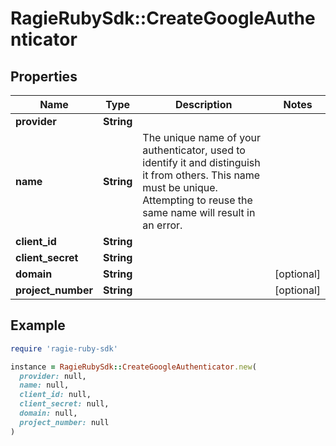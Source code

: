 # RagieRubySdk::CreateGoogleAuthenticator

## Properties

| Name | Type | Description | Notes |
| ---- | ---- | ----------- | ----- |
| **provider** | **String** |  |  |
| **name** | **String** | The unique name of your authenticator, used to identify it and distinguish it from others. This name must be unique. Attempting to reuse the same name will result in an error. |  |
| **client_id** | **String** |  |  |
| **client_secret** | **String** |  |  |
| **domain** | **String** |  | [optional] |
| **project_number** | **String** |  | [optional] |

## Example

```ruby
require 'ragie-ruby-sdk'

instance = RagieRubySdk::CreateGoogleAuthenticator.new(
  provider: null,
  name: null,
  client_id: null,
  client_secret: null,
  domain: null,
  project_number: null
)
```

